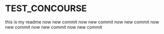 # TEST_CONCOURSE
this is my readme
now new commit
now new commit
now new commit
now new commit
now new commit
now new commit
